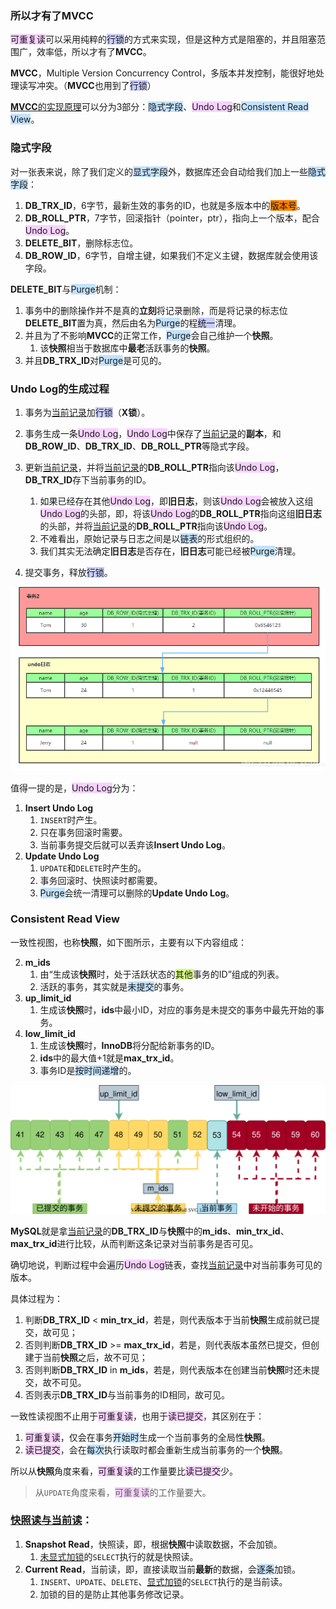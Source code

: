 ### 所以才有了MVCC

<span style=background:#f8d2ff>可重复读</span>可以采用纯粹的<span style=background:#c9ccff>行锁</span>的方式来实现，但是这种方式是阻塞的，并且阻塞范围广，效率低，所以才有了**MVCC**。

**MVCC**，Multiple Version Concurrency Control，多版本并发控制，能很好地处理读写冲突。（**MVCC**也用到了<span style=background:#c9ccff>行锁</span>）

[**MVCC**的实现原理](https://blog.csdn.net/SnailMann/article/details/94724197/)可以分为3部分：<span style=background:#c2e2ff>隐式字段</span>、<span style=background:#f8d2ff>Undo Log</span>和<span style=background:#c2e2ff>Consistent Read View</span>。



### 隐式字段

对一张表来说，除了我们定义的<span style=background:#c2e2ff>显式字段</span>外，数据库还会自动给我们加上一些<span style=background:#c2e2ff>隐式字段</span>：

1. **DB_TRX_ID**，6字节，最新生效的事务的ID，也就是多版本中的<span style=background:#ff8000>版本号</span>。
3. **DB_ROLL_PTR**，7字节，回滚指针（pointer，ptr），指向上一个版本，配合<span style=background:#f8d2ff>Undo Log</span>。
4. **DELETE_BIT**，删除标志位。
4. **DB_ROW_ID**，6字节，自增主键，如果我们不定义主键，数据库就会使用该字段。

**DELETE_BIT**与<span style=background:#c2e2ff>Purge</span>机制：

1. 事务中的删除操作并不是真的**立刻**将记录删除，而是将记录的标志位**DELETE_BIT**置为真，然后由名为<span style=background:#c2e2ff>Purge</span>的程<span style=background:#c9ccff>统一</span>清理。
2. 并且为了不影响**MVCC**的正常工作，<span style=background:#c2e2ff>Purge</span>会自己维护一个**快照**。
   1. 该**快照**相当于数据库中**最老**活跃事务的**快照**。
3. 并且**DB_TRX_ID**对<span style=background:#c2e2ff>Purge</span>是可见的。



### Undo Log的生成过程

1. 事务为<u>当前记录</u>加<span style=background:#c9ccff>行锁</span>（**X锁**）。
2. 事务生成一条<span style=background:#f8d2ff>Undo Log</span>，<span style=background:#f8d2ff>Undo Log</span>中保存了<u>当前记录</u>的**副本**，和**DB_ROW_ID**、**DB_TRX_ID**、**DB_ROLL_PTR**等隐式字段。

3. 更新<u>当前记录</u>，并将<u>当前记录</u>的**DB_ROLL_PTR**指向该<span style=background:#f8d2ff>Undo Log</span>，**DB_TRX_ID**存下当前事务的ID。
   1. 如果已经存在其他<span style=background:#f8d2ff>Undo Log</span>，即**旧日志**，则该<span style=background:#f8d2ff>Undo Log</span>会被放入这组<span style=background:#f8d2ff>Undo Log</span>的头部，即，将该<span style=background:#f8d2ff>Undo Log</span>的**DB_ROLL_PTR**指向这组**旧日志**的头部，并将<u>当前记录</u>的**DB_ROLL_PTR**指向该<span style=background:#f8d2ff>Undo Log</span>。
   2. 不难看出，原始记录与日志之间是以<span style=background:#c2e2ff>链表</span>的形式组织的。
   3. 我们其实无法确定**旧日志**是否存在，**旧日志**可能已经被<span style=background:#c2e2ff>Purge</span>清理。
4. 提交事务，释放<span style=background:#c9ccff>行锁</span>。

![0](../images/7/multi-version-concurrency-control.png)

值得一提的是，<span style=background:#f8d2ff>Undo Log</span>分为：

1. **Insert Undo Log**
   1. `INSERT`时产生。
   2. 只在事务回滚时需要。
   3. 当前事务提交后就可以丢弃该**Insert Undo Log**。
2. **Update Undo Log**
   1. `UPDATE`和`DELETE`时产生的。
   2. 事务回滚时、快照读时都需要。
   3. <span style=background:#c2e2ff>Purge</span>会统一清理可以删除的**Update Undo Log**。



### Consistent Read View

一致性视图，也称**快照**，如下图所示，主要有以下内容组成：

2. **m_ids**
   1. 由“生成该**快照**时，处于活跃状态的<span style=background:#d4fe7f>其他</span>事务的ID”组成的列表。
   2. 活跃的事务，其实就是<span style=background:#c2e2ff>未提交</span>的事务。
3. **up_limit_id**
   1. 生成该**快照**时，**ids**中最小ID，对应的事务是未提交的事务中最先开始的事务。
4. **low_limit_id**
   1. 生成该**快照**时，**InnoDB**将分配给新事务的ID。
   2. **ids**中的最大值+1就是**max_trx_id**。
   3. 事务ID是<span style=background:#c2e2ff>按时间递增</span>的。

![image](../images/7/consistent-read-view.svg)

**MySQL**就是拿<u>当前记录</u>的**DB_TRX_ID**与**快照**中的**m_ids**、**min_trx_id**、**max_trx_id**进行比较，从而判断这条记录对当前事务是否可见。

确切地说，判断过程中会遍历<span style=background:#f8d2ff>Undo Log</span>链表，查找<u>当前记录</u>中对当前事务可见的版本。

具体过程为：

1. 判断**DB_TRX_ID** < **min_trx_id**，若是，则代表版本于当前**快照**生成前就已提交，故可见；
2. 否则判断**DB_TRX_ID** >= **max_trx_id**，若是，则代表版本虽然已提交，但创建于当前**快照**之后，故不可见；
3. 否则判断**DB_TRX_ID** in **m_ids**，若是，则代表版本在创建当前**快照**时还未提交，故不可见。
4. 否则表示**DB_TRX_ID**与当前事务的ID相同，故可见。

一致性读视图不止用于<span style=background:#f8d2ff>可重复读</span>，也用于<span style=background:#f8d2ff>读已提交</span>，其区别在于：

1. <span style=background:#f8d2ff>可重复读</span>，仅会在事务<span style=background:#c2e2ff>开始时</span>生成一个当前事务的全局性**快照**。
2. <span style=background:#f8d2ff>读已提交</span>，会在<span style=background:#c2e2ff>每次</span>执行读取时都会重新生成当前事务的一个**快照**。

所以从**快照**角度来看，<span style=background:#f8d2ff>可重复读</span>的工作量要比<span style=background:#f8d2ff>读已提交</span>少。

> 从`UPDATE`角度来看，<span style=background:#f8d2ff>可重复读</span>的工作量要大。



### [快照读与当前读](https://blog.csdn.net/zcl_love_wx/article/details/83305645)：

1. **Snapshot Read**，快照读，即，根据**快照**中读取数据，不会加锁。
   1. <u>未显式加锁</u>的`SELECT`执行的就是快照读。
2. **Current Read**，当前读，即，直接读取当前**最新**的数据，会<span style=background:#c2e2ff>逐条</span>加锁。
   1. `INSERT`、`UPDATE`、`DELETE`、<u>显式加锁</u>的`SELECT`执行的是当前读。
   2. 加锁的目的是防止其他事务修改记录。

